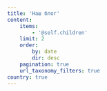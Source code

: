 ```yaml
---
title: 'Наш блог'
content:
    items:
        - '@self.children'
    limit: 2
    order:
        by: date
        dir: desc
    pagination: true
    url_taxonomy_filters: true
country: true
---
```


